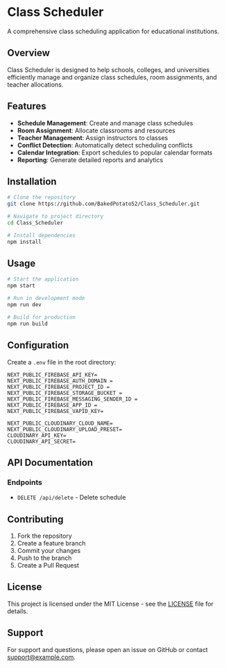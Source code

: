# Class Scheduler

A comprehensive class scheduling application for educational institutions.

## Overview

Class Scheduler is designed to help schools, colleges, and universities efficiently manage and organize class schedules, room assignments, and teacher allocations.

## Features

- **Schedule Management**: Create and manage class schedules
- **Room Assignment**: Allocate classrooms and resources
- **Teacher Management**: Assign instructors to classes
- **Conflict Detection**: Automatically detect scheduling conflicts
- **Calendar Integration**: Export schedules to popular calendar formats
- **Reporting**: Generate detailed reports and analytics

## Installation

```bash
# Clone the repository
git clone https://github.com/BakedPotato52/Class_Scheduler.git

# Navigate to project directory
cd Class_Scheduler

# Install dependencies
npm install
```

## Usage

```bash
# Start the application
npm start

# Run in development mode
npm run dev

# Build for production
npm run build
```

## Configuration

Create a `.env` file in the root directory:

```env
NEXT_PUBLIC_FIREBASE_API_KEY= 
NEXT_PUBLIC_FIREBASE_AUTH_DOMAIN =
NEXT_PUBLIC_FIREBASE_PROJECT_ID =
NEXT_PUBLIC_FIREBASE_STORAGE_BUCKET = 
NEXT_PUBLIC_FIREBASE_MESSAGING_SENDER_ID = 
NEXT_PUBLIC_FIREBASE_APP_ID = 
NEXT_PUBLIC_FIREBASE_VAPID_KEY= 

NEXT_PUBLIC_CLOUDINARY_CLOUD_NAME=
NEXT_PUBLIC_CLOUDINARY_UPLOAD_PRESET=
CLOUDINARY_API_KEY=
CLOUDINARY_API_SECRET=
```

## API Documentation

### Endpoints

- `DELETE /api/delete` - Delete schedule

## Contributing

1. Fork the repository
2. Create a feature branch
3. Commit your changes
4. Push to the branch
5. Create a Pull Request

## License

This project is licensed under the MIT License - see the [LICENSE](LICENSE) file for details.

## Support

For support and questions, please open an issue on GitHub or contact [support@example.com](mailto:support@example.com).